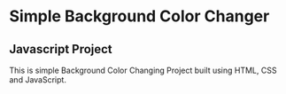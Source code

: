 # Simple Background Color Changer

## Javascript Project

This is simple Background Color Changing Project built using HTML, CSS and JavaScript.